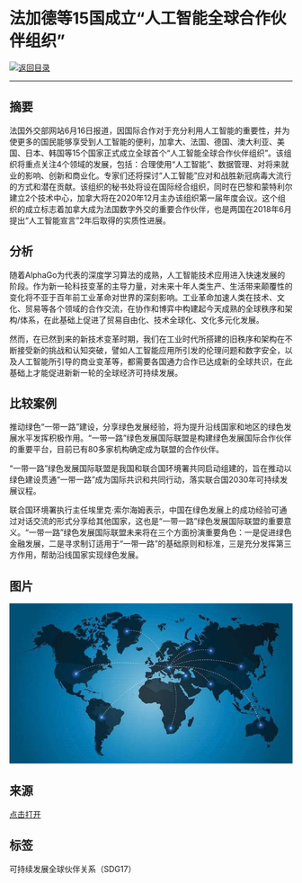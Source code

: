 # 法加德等15国成立“人工智能全球合作伙伴组织”

[![返回目录](http://img.shields.io/badge/点击-返回目录-875A7B.svg?style=flat&colorA=8F8F8F)](/)

----------

## 摘要

法国外交部网站6月16日报道，因国际合作对于充分利用人工智能的重要性，并为使更多的国民能够享受到人工智能的便利，加拿大、法国、德国、澳大利亚、美国、日本、韩国等15个国家正式成立全球首个“人工智能全球合作伙伴组织”。该组织将重点关注4个领域的发展，包括：合理使用“人工智能”、数据管理、对将来就业的影响、创新和商业化。专家们还将探讨“人工智能”应对和战胜新冠病毒大流行的方式和潜在贡献。该组织的秘书处将设在国际经合组织，同时在巴黎和蒙特利尔建立2个技术中心，加拿大将在2020年12月主办该组织第一届年度会议。这个组织的成立标志着加拿大成为法国数字外交的重要合作伙伴，也是两国在2018年6月提出“人工智能宣言”2年后取得的实质性进展。

## 分析

随着AlphaGo为代表的深度学习算法的成熟，人工智能技术应用进入快速发展的阶段。作为新一轮科技变革的主导力量，对未来十年人类生产、生活带来颠覆性的变化将不亚于百年前工业革命对世界的深刻影响。工业革命加速人类在技术、文化、贸易等各个领域的合作交流，在协作和博弈中构建起今天成熟的全球秩序和架构/体系，在此基础上促进了贸易自由化、技术全球化、文化多元化发展。

然而，在已然到来的新技术变革时期，我们在工业时代所搭建的旧秩序和架构在不断接受新的挑战和认知突破，譬如人工智能应用所引发的伦理问题和数字安全，以及人工智能所引导的商业变革等，都需要各国通力合作已达成新的全球共识，在此基础上才能促进新新一轮的全球经济可持续发展。

## 比较案例

推动绿色“一带一路”建设，分享绿色发展经验，将为提升沿线国家和地区的绿色发展水平发挥积极作用。“一带一路”绿色发展国际联盟是构建绿色发展国际合作伙伴的重要平台，目前已有80多家机构确定成为联盟的合作伙伴。

“一带一路”绿色发展国际联盟是我国和联合国环境署共同启动组建的，旨在推动以绿色建设贯通“一带一路”成为国际共识和共同行动，落实联合国2030年可持续发展议程。

联合国环境署执行主任埃里克·索尔海姆表示，中国在绿色发展上的成功经验可通过对话交流的形式分享给其他国家，这也是“一带一路”绿色发展国际联盟的重要意义。“一带一路”绿色发展国际联盟未来将在三个方面扮演重要角色：一是促进绿色金融发展，二是寻求制订适用于“一带一路”的基础原则和标准，三是充分发挥第三方作用，帮助沿线国家实现绿色发展。

## 图片

![图片](17.2.1.jpg)

## 来源

<a href="https://www.weiyangx.com/367160.html" target="_blank">点击打开</a>




## 标签
可持续发展全球伙伴关系（SDG17）
